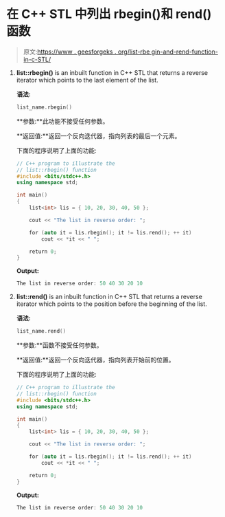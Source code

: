 # 在 C++ STL 中列出 rbegin()和 rend()函数

> 原文:[https://www . geesforgeks . org/list-rbe gin-and-rend-function-in-c-STL/](https://www.geeksforgeeks.org/list-rbegin-and-rend-function-in-c-stl/)

1.  **list::rbegin()** is an inbuilt function in C++ STL that returns a reverse iterator which points to the last element of the list.

    **语法:**

    ```cpp
    list_name.rbegin()
    ```

    **参数:**此功能不接受任何参数。

    **返回值:**返回一个反向迭代器，指向列表的最后一个元素。

    下面的程序说明了上面的功能:

    ```cpp
    // C++ program to illustrate the
    // list::rbegin() function
    #include <bits/stdc++.h>
    using namespace std;

    int main()
    {
        list<int> lis = { 10, 20, 30, 40, 50 };

        cout << "The list in reverse order: ";

        for (auto it = lis.rbegin(); it != lis.rend(); ++ it)
            cout << *it << " ";

        return 0;
    }
    ```

    **Output:**

    ```cpp
    The list in reverse order: 50 40 30 20 10

    ```

2.  **list::rend()** is an inbuilt function in C++ STL that returns a reverse iterator which points to the position before the beginning of the list.

    **语法:**

    ```cpp
    list_name.rend()
    ```

    **参数:**函数不接受任何参数。

    **返回值:**返回一个反向迭代器，指向列表开始前的位置。

    下面的程序说明了上面的功能:

    ```cpp
    // C++ program to illustrate the
    // list::rbegin() function
    #include <bits/stdc++.h>
    using namespace std;

    int main()
    {
        list<int> lis = { 10, 20, 30, 40, 50 };

        cout << "The list in reverse order: ";

        for (auto it = lis.rbegin(); it != lis.rend(); ++ it)
            cout << *it << " ";

        return 0;
    }
    ```

    **Output:**

    ```cpp
    The list in reverse order: 50 40 30 20 10

    ```